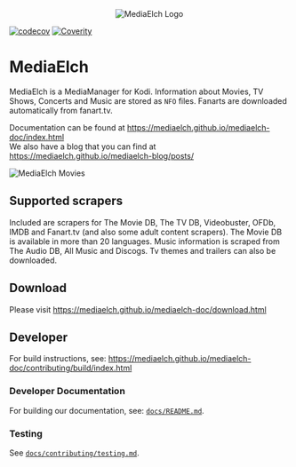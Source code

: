 <div align="center">
	<img alt="MediaElch Logo" src="data/img/MediaElch.png" />
</div>

[![codecov](https://codecov.io/gh/Komet/MediaElch/branch/master/graph/badge.svg)](https://codecov.io/gh/Komet/MediaElch)
[![Coverity](https://img.shields.io/coverity/scan/19171.svg)](https://scan.coverity.com/projects/komet-mediaelch)

# MediaElch

MediaElch is a MediaManager for Kodi. Information about Movies, TV Shows, Concerts and Music are stored as `NFO` files.
Fanarts are downloaded automatically from fanart.tv.

Documentation can be found at <https://mediaelch.github.io/mediaelch-doc/index.html>  
We also have a blog that you can find at <https://mediaelch.github.io/mediaelch-blog/posts/>

![MediaElch Movies](https://mediaelch.github.io/mediaelch-doc/_images/movie-main.png)

## Supported scrapers

Included are scrapers for The Movie DB, The TV DB, Videobuster, OFDb, IMDB and Fanart.tv (and also some adult content scrapers).
The Movie DB is available in more than 20 languages.
Music information is scraped from The Audio DB, All Music and Discogs.
Tv themes and trailers can also be downloaded.


## Download

Please visit https://mediaelch.github.io/mediaelch-doc/download.html


## Developer
For build instructions, see: https://mediaelch.github.io/mediaelch-doc/contributing/build/index.html

### Developer Documentation
For building our documentation, see: [`docs/README.md`](docs/README.md).

### Testing
See [`docs/contributing/testing.md`](./docs/contributing/testing.md).
